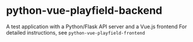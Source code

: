 # python-vue-playfield-backend
A test application with a Python/Flask API server and a Vue.js frontend
For detailed instructions, see `python-vue-playfield-frontend`
